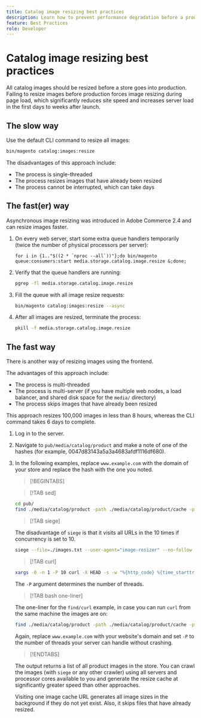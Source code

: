 ```yaml
---
title: Catalog image resizing best practices
description: Learn how to prevent performance degradation before a production launch of your Adobe Commerce site.
feature: Best Practices
role: Developer
---
```


# Catalog image resizing best practices

All catalog images should be resized before a store goes into production. Failing to resize images before production forces image resizing during page load, which significantly reduces site speed and increases server load in the first days to weeks after launch.

## The slow way

Use the default CLI command to resize all images:

```bash
bin/magento catalog:images:resize
```

The disadvantages of this approach include:

- The process is single-threaded
- The process resizes images that have already been resized
- The process cannot be interrupted, which can take days

## The fast(er) way

Asynchronous image resizing was introduced in Adobe Commerce 2.4 and can resize images faster.

1. On every web server, start some extra queue handlers temporarily (twice the number of physical processors per server):

   ```bsh
   for i in {1.."$((2 * `nproc --all`))"};do bin/magento queue:consumers:start media.storage.catalog.image.resize &;done;
   ```

1. Verify that the queue handlers are running:

   ```bash
   pgrep -fl media.storage.catalog.image.resize
   ```

1. Fill the queue with all image resize requests:

   ```bash
   bin/magento catalog:images:resize --async
   ```

1. After all images are resized, terminate the process:

   ```bash
   pkill -f media.storage.catalog.image.resize
   ```

## The fast way

There is another way of resizing images using the frontend.

The advantages of this approach include:

- The process is multi-threaded
- The process is multi-server (if you have multiple web nodes, a load balancer, and shared disk space for the `media/` directory)
- The process skips images that have already been resized

This approach resizes 100,000 images in less than 8 hours, whereas the CLI command takes 6 days to complete.

1. Log in to the server.
1. Navigate to `pub/media/catalog/product` and make a note of one of the hashes (for example, 0047d83143a5a3a4683afdf1116df680).
1. In the following examples, replace `www.example.com` with the domain of your store and replace the hash with the one you noted.

   >[!BEGINTABS]

   >[!TAB sed]
   
   ```bash
   cd pub/
   find ./media/catalog/product -path ./media/catalog/product/cache -prune -o -type f -print | sed 's~./media/catalog/product/~https://www.example.com/media/catalog/product/cache/0047d83143a5a3a4683afdf1116df680/~g' > images.txt
   ```

   >[!TAB siege]

   The disadvantage of `siege` is that it visits all URLs in the 10 times if concurrency is set to 10.

   ```bash
   siege --file=./images.txt --user-agent="image-resizer" --no-follow --no-parser --concurrent=10 --reps=once
   ```

   >[!TAB curl]

   ```bash
   xargs -0 -n 1 -P 10 curl -X HEAD -s -w "%{http_code} %{time_starttransfer} %{url_effective}\n" < <(tr \\n \\0 <images.txt)
   ```
   
   The `-P` argument determines the number of threads.

   >[!TAB bash one-liner]

   The one-liner for the `find/curl` example, in case you can run `curl` from the same machine the images are on:

   ```bash
   find ./media/catalog/product -path ./media/catalog/product/cache -prune -o -type f -print | sed 's~./media/catalog/product/~https://www.example.com/media/catalog/product/cache/0047d83143a5a3a4683afdf1116df680/~g' | xargs -n 1 -P 10 curl -X HEAD -s -w "%{http_code} %{time_starttransfer} %{url_effective}\n"
   ```

   Again, replace `www.example.com` with your website's domain and set `-P` to the number of threads your server can handle without crashing.

   >[!ENDTABS]

   The output returns a list of all product images in the store. You can crawl the images (with `siege` or any other crawler) using all servers and processor cores available to you and generate the resize cache at significantly greater speed than other approaches.
   
   Visiting one image cache URL generates all image sizes in the background if they do not yet exist. Also, it skips files that have already resized.
